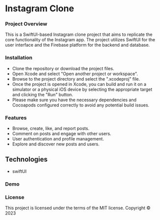 # Instagram Clone
### Project Overview
This is a SwiftUI-based Instagram clone project that aims to replicate the core functionality of the Instagram app. The project utilizes SwiftUI for the user interface and the Firebase platform for the backend and database.

### Installation
- Clone the repository or download the project files.
- Open Xcode and select "Open another project or workspace".
- Browse to the project directory and select the ".xcodeproj" file.
- Once the project is opened in Xcode, you can build and run it on a simulator or a physical iOS device by selecting the appropriate target and clicking the "Run" button.
- Please make sure you have the necessary dependencies and Cocoapods configured correctly to avoid any potential build issues.

### Features
- Browse, create, like, and report posts.
- Comment on posts and engage with other users.
- User authentication and profile management.
- Explore and discover new posts and users.

## Technologies
- swiftUI 


### Demo

### License
This project is licensed under the terms of the MIT license.
Copyright &copy; 2023
